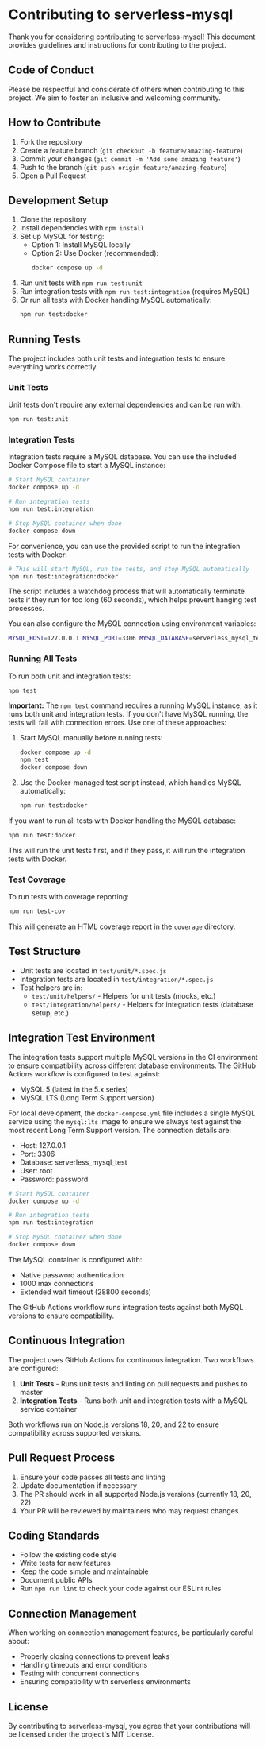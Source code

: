 # Contributing to serverless-mysql

Thank you for considering contributing to serverless-mysql! This document provides guidelines and instructions for contributing to the project.

## Code of Conduct

Please be respectful and considerate of others when contributing to this project. We aim to foster an inclusive and welcoming community.

## How to Contribute

1. Fork the repository
2. Create a feature branch (`git checkout -b feature/amazing-feature`)
3. Commit your changes (`git commit -m 'Add some amazing feature'`)
4. Push to the branch (`git push origin feature/amazing-feature`)
5. Open a Pull Request

## Development Setup

1. Clone the repository
2. Install dependencies with `npm install`
3. Set up MySQL for testing:
   - Option 1: Install MySQL locally
   - Option 2: Use Docker (recommended):
     ```bash
     docker compose up -d
     ```
4. Run unit tests with `npm run test:unit`
5. Run integration tests with `npm run test:integration` (requires MySQL)
6. Or run all tests with Docker handling MySQL automatically:
   ```bash
   npm run test:docker
   ```

## Running Tests

The project includes both unit tests and integration tests to ensure everything works correctly.

### Unit Tests

Unit tests don't require any external dependencies and can be run with:

```bash
npm run test:unit
```

### Integration Tests

Integration tests require a MySQL database. You can use the included Docker Compose file to start a MySQL instance:

```bash
# Start MySQL container
docker compose up -d

# Run integration tests
npm run test:integration

# Stop MySQL container when done
docker compose down
```

For convenience, you can use the provided script to run the integration tests with Docker:

```bash
# This will start MySQL, run the tests, and stop MySQL automatically
npm run test:integration:docker
```

The script includes a watchdog process that will automatically terminate tests if they run for too long (60 seconds), which helps prevent hanging test processes.

You can also configure the MySQL connection using environment variables:

```bash
MYSQL_HOST=127.0.0.1 MYSQL_PORT=3306 MYSQL_DATABASE=serverless_mysql_test MYSQL_USER=root MYSQL_PASSWORD=password npm run test:integration
```

### Running All Tests

To run both unit and integration tests:

```bash
npm test
```

**Important:** The `npm test` command requires a running MySQL instance, as it runs both unit and integration tests. If you don't have MySQL running, the tests will fail with connection errors. Use one of these approaches:

1. Start MySQL manually before running tests:
   ```bash
   docker compose up -d
   npm test
   docker compose down
   ```

2. Use the Docker-managed test script instead, which handles MySQL automatically:
   ```bash
   npm run test:docker
   ```

If you want to run all tests with Docker handling the MySQL database:

```bash
npm run test:docker
```

This will run the unit tests first, and if they pass, it will run the integration tests with Docker.

### Test Coverage

To run tests with coverage reporting:

```bash
npm run test-cov
```

This will generate an HTML coverage report in the `coverage` directory.

## Test Structure

- Unit tests are located in `test/unit/*.spec.js`
- Integration tests are located in `test/integration/*.spec.js`
- Test helpers are in:
  - `test/unit/helpers/` - Helpers for unit tests (mocks, etc.)
  - `test/integration/helpers/` - Helpers for integration tests (database setup, etc.)

## Integration Test Environment

The integration tests support multiple MySQL versions in the CI environment to ensure compatibility across different database environments. The GitHub Actions workflow is configured to test against:

- MySQL 5 (latest in the 5.x series)
- MySQL LTS (Long Term Support version)

For local development, the `docker-compose.yml` file includes a single MySQL service using the `mysql:lts` image to ensure we always test against the most recent Long Term Support version. The connection details are:

- Host: 127.0.0.1
- Port: 3306
- Database: serverless_mysql_test
- User: root
- Password: password

```bash
# Start MySQL container
docker compose up -d

# Run integration tests
npm run test:integration

# Stop MySQL container when done
docker compose down
```

The MySQL container is configured with:
- Native password authentication
- 1000 max connections
- Extended wait timeout (28800 seconds)

The GitHub Actions workflow runs integration tests against both MySQL versions to ensure compatibility.

## Continuous Integration

The project uses GitHub Actions for continuous integration. Two workflows are configured:

1. **Unit Tests** - Runs unit tests and linting on pull requests and pushes to master
2. **Integration Tests** - Runs both unit and integration tests with a MySQL service container

Both workflows run on Node.js versions 18, 20, and 22 to ensure compatibility across supported versions.

## Pull Request Process

1. Ensure your code passes all tests and linting
2. Update documentation if necessary
3. The PR should work in all supported Node.js versions (currently 18, 20, 22)
4. Your PR will be reviewed by maintainers who may request changes

## Coding Standards

- Follow the existing code style
- Write tests for new features
- Keep the code simple and maintainable
- Document public APIs
- Run `npm run lint` to check your code against our ESLint rules

## Connection Management

When working on connection management features, be particularly careful about:
- Properly closing connections to prevent leaks
- Handling timeouts and error conditions
- Testing with concurrent connections
- Ensuring compatibility with serverless environments

## License

By contributing to serverless-mysql, you agree that your contributions will be licensed under the project's MIT License. 